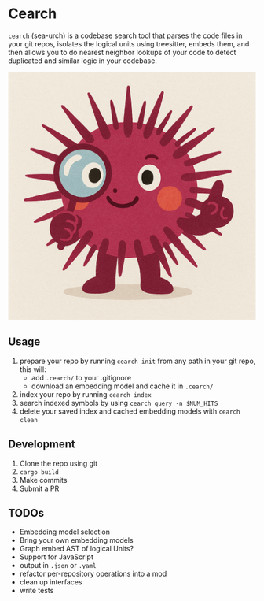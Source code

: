 # Cearch

`cearch` (sea-urch) is a codebase search tool that parses the code files in your git repos, isolates the logical units using treesitter, embeds them, and then allows you to do nearest neighbor lookups of your code to detect duplicated and similar logic in your codebase.

![Sea Urch Logo](sea-urch.png)

## Usage

1. prepare your repo by running `cearch init` from any path in your git repo, this will:
   - add `.cearch/` to your .gitignore
   - download an embedding model and cache it in `.cearch/`
2. index your repo by running `cearch index`
3. search indexed symbols by using `cearch query -n $NUM_HITS`
4. delete your saved index and cached embedding models with `cearch clean`

## Development

1. Clone the repo using git
1. `cargo build`
1. Make commits
1. Submit a PR

## TODOs

- Embedding model selection
- Bring your own embedding models
- Graph embed AST of logical Units?
- Support for JavaScript
- output in `.json` or `.yaml`
- refactor per-repository operations into a mod
- clean up interfaces
- write tests
